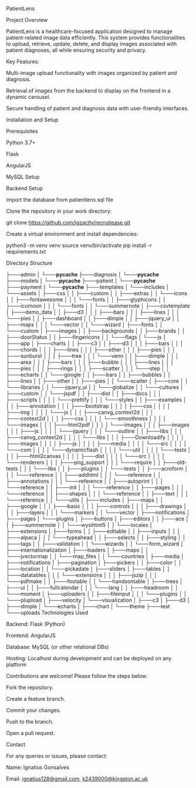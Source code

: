 PatientLens 

Project Overview

PatientLens is a healthcare-focused application designed to manage patient-related image data efficiently. This system provides functionalities to upload, retrieve, update, delete, and display images associated with patient diagnoses, all while ensuring security and privacy.

Key Features:

Multi-image upload functionality with images organized by patient and diagnosis.

Retrieval of images from the backend to display on the frontend in a dynamic carousel.

Secure handling of patient and diagnosis data with user-friendly interfaces.


Installation and Setup

Prerequisites

Python 3.7+

Flask

AngularJS

MySQL Setup 

Backend Setup

import the database from patientlens.sql file

Clone the repository in your work directory:

git clone https://github.com/igzactly/recruitease.git


Create a virtual environment and install dependencies:

python3 -m venv venv
source venv/bin/activate
pip install -r requirements.txt


Directory Structure

├───admin
│   └───__pycache__
├───diagnosis
│   └───__pycache__
├───models
│   └───__pycache__
├───patient
│   └───__pycache__
├───payment
│   └───__pycache__
├───templates
│   └───includes
│       └───assets
│           ├───css
│           │   ├───custom
│           │   ├───extras
│           │   └───icons
│           │       ├───fontawesome
│           │       │   └───fonts
│           │       ├───glyphicons
│           │       ├───icomoon
│           │       │   └───fonts
│           │       └───summernote
│           ├───csvtemplate
│           ├───demo_data
│           │   ├───d3
│           │   │   ├───bars
│           │   │   ├───lines
│           │   │   └───pies
│           │   ├───dashboard
│           │   ├───dimple
│           │   ├───jquery_ui
│           │   ├───maps
│           │   │   └───vector
│           │   └───wizard
│           ├───fonts
│           │   └───custom
│           ├───images
│           │   ├───backgrounds
│           │   ├───brands
│           │   ├───doorStatus
│           │   ├───fingericons
│           │   └───flags
│           └───js
│               ├───app
│               ├───charts
│               │   ├───c3
│               │   ├───d3
│               │   │   ├───bars
│               │   │   ├───chords
│               │   │   ├───lines
│               │   │   ├───other
│               │   │   ├───pies
│               │   │   ├───sunburst
│               │   │   ├───tree
│               │   │   └───venn
│               │   ├───dimple
│               │   │   ├───area
│               │   │   ├───bars
│               │   │   ├───bubble
│               │   │   ├───lines
│               │   │   ├───pies
│               │   │   ├───rings
│               │   │   ├───scatter
│               │   │   └───step
│               │   ├───echarts
│               │   └───google
│               │       ├───bars
│               │       ├───bubbles
│               │       ├───lines
│               │       ├───other
│               │       ├───pies
│               │       └───scatter
│               ├───core
│               │   └───libraries
│               │       └───jquery_ui
│               │           └───globalize
│               │               └───cultures
│               ├───custom
│               │   └───jspdf
│               │       ├───dist
│               │       ├───docs
│               │       │   ├───scripts
│               │       │   │   └───prettify
│               │       │   └───styles
│               │       ├───examples
│               │       │   ├───annotation
│               │       │   ├───bootstrap
│               │       │   │   ├───css
│               │       │   │   ├───img
│               │       │   │   └───js
│               │       │   ├───canvg_context2d
│               │       │   ├───context2d
│               │       │   ├───css
│               │       │   │   └───smoothness
│               │       │   │       └───images
│               │       │   ├───html2pdf
│               │       │   │   └───images
│               │       │   ├───images
│               │       │   ├───js
│               │       │   │   └───jquery
│               │       │   └───outline
│               │       ├───libs
│               │       │   ├───canvg_context2d
│               │       │   │   └───libs
│               │       │   ├───Downloadify
│               │       │   │   ├───images
│               │       │   │   ├───js
│               │       │   │   ├───media
│               │       │   │   └───src
│               │       │   │       └───com
│               │       │   │           └───dynamicflash
│               │       │   │               └───util
│               │       │   │                   └───tests
│               │       │   ├───html2canvas
│               │       │   │   ├───dist
│               │       │   │   └───src
│               │       │   │       └───renderers
│               │       │   ├───png_support
│               │       │   └───require
│               │       ├───old-tests
│               │       │   └───libs
│               │       ├───plugins
│               │       └───tests
│               │           ├───acroform
│               │           │   └───reference
│               │           ├───addhtml
│               │           │   └───reference
│               │           ├───annotations
│               │           │   └───reference
│               │           ├───autoprint
│               │           │   └───reference
│               │           ├───init
│               │           │   └───reference
│               │           ├───pages
│               │           │   └───reference
│               │           ├───shapes
│               │           │   └───reference
│               │           ├───text
│               │           │   └───reference
│               │           └───utils
│               ├───includes
│               ├───maps
│               │   ├───google
│               │   │   ├───basic
│               │   │   ├───controls
│               │   │   ├───drawings
│               │   │   ├───layers
│               │   │   └───markers
│               │   └───vector
│               ├───notifications
│               ├───pages
│               └───plugins
│                   ├───buttons
│                   ├───editors
│                   │   ├───ace
│                   │   ├───summernote
│                   │   └───wysihtml5
│                   │       └───locales
│                   ├───extensions
│                   ├───forms
│                   │   ├───editable
│                   │   ├───inputs
│                   │   │   ├───alpaca
│                   │   │   └───typeahead
│                   │   ├───selects
│                   │   ├───styling
│                   │   ├───tags
│                   │   ├───validation
│                   │   └───wizards
│                   │       └───form_wizard
│                   ├───internationalization
│                   ├───loaders
│                   ├───maps
│                   │   └───jvectormap
│                   │       └───map_files
│                   │           └───countries
│                   ├───media
│                   ├───notifications
│                   ├───pagination
│                   ├───pickers
│                   │   ├───color
│                   │   ├───location
│                   │   └───pickadate
│                   ├───sliders
│                   ├───tables
│                   │   ├───datatables
│                   │   │   └───extensions
│                   │   │       ├───jszip
│                   │   │       └───pdfmake
│                   │   ├───footable
│                   │   └───handsontable
│                   ├───trees
│                   ├───ui
│                   │   ├───fullcalendar
│                   │   │   └───lang
│                   │   ├───headroom
│                   │   └───moment
│                   ├───uploaders
│                   │   ├───fileinput
│                   │   │   └───plugins
│                   │   └───plupload
│                   ├───velocity
│                   └───visualization
│                       ├───c3
│                       ├───d3
│                       ├───dimple
│                       └───echarts
│                           ├───chart
│                           └───theme
├───test
└───uploads
Technologies Used

Backend: Flask (Python)

Frontend: AngularJS

Database: MySQL (or other relational DBs)

Hosting: Localhost during development and can be deployed on any platform 


Contributions are welcome! Please follow the steps below:

Fork the repository.

Create a feature branch.

Commit your changes.

Push to the branch.

Open a pull request.



Contact

For any queries or issues, please contact:

Name: Ignatius Gonsalves

Email: ignatius128@gmail.com, k2439000@kingston.ac.uk


